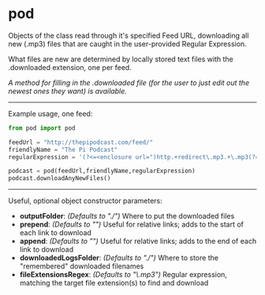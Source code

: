 # pod
Objects of the class read through it's specified Feed URL, downloading all new (.mp3) files that are caught in the user-provided Regular Expression.

What files are new are determined by locally stored text files with the .downloaded extension, one per feed.

_A method for filling in the .downloaded file (for the user to just edit out the newest ones they want) is available._

---

Example usage, one feed:
```python
from pod import pod

feedUrl = "http://thepipodcast.com/feed/"
friendlyName = "The Pi Podcast"
regularExpression = '(?<=<enclosure url=")http.+redirect\.mp3.+\.mp3(?=" length=")'

podcast = pod(feedUrl,friendlyName,regularExpression)
podcast.downloadAnyNewFiles()
```

---

Useful, optional object constructor parameters:

- **outputFolder**: *(Defaults to "./")* Where to put the downloaded files
- **prepend**: *(Defaults to "")* Useful for relative links; adds to the start of each link to download
- **append**: *(Defaults to "")* Useful for relative links; adds to the end of each link to download
- **downloadedLogsFolder**: *(Defaults to "./")* Where to store the "remembered" downloaded filenames
- **fileExtensionsRegex**: *(Defaults to "\\.mp3")* Regular expression, matching the target file extension(s) to find and download

